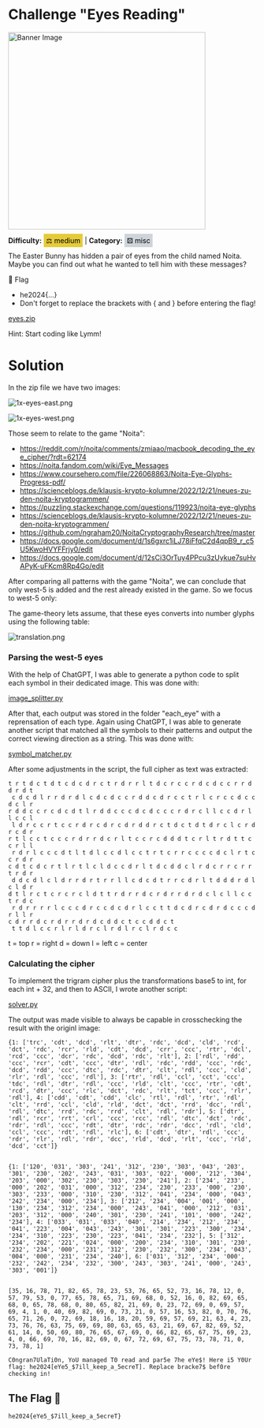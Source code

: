 # Challenge "Eyes Reading"
<img src="banner.jpg" width="400px" alt="Banner Image" /><br/>

**Difficulty:** <span style="background-color: #e6cb39; padding: 5px; color: black;">⚖️ medium</span> | **Category:** <span style="background-color: #ced4da; padding: 5px; color: black;">⚄ misc</span>

The Easter Bunny has hidden a pair of eyes from the child named Noita. Maybe you can find out what he wanted to tell him with these messages?

🚩 Flag
- he2024{...}
- Don't forget to replace the brackets with { and } before entering the flag!

[eyes.zip](eyes.zip)

Hint: Start coding like Lymm!

# Solution
In the zip file we have two images:

![1x-eyes-east.png](eyes/1x-eyes-east.png)

![1x-eyes-west.png](eyes/1x-eyes-west.png)

Those seem to relate to the game "Noita":
- https://reddit.com/r/noita/comments/zmiaao/macbook_decoding_the_eye_cipher/?rdt=62174
- https://noita.fandom.com/wiki/Eye_Messages
- https://www.coursehero.com/file/226068863/Noita-Eye-Glyphs-Progress-pdf/
- https://scienceblogs.de/klausis-krypto-kolumne/2022/12/21/neues-zu-den-noita-kryptogrammen/
- https://puzzling.stackexchange.com/questions/119923/noita-eye-glyphs
- https://scienceblogs.de/klausis-krypto-kolumne/2022/12/21/neues-zu-den-noita-kryptogrammen/
- https://github.com/ngraham20/NoitaCryptographyResearch/tree/master
- https://docs.google.com/document/d/1s6gxrc1iLJ78iFfqC2d4qpB9_r_c5U5KwoHVYFFrjy0/edit
- https://docs.google.com/document/d/12sCi3OrTuy4PPcu3zUykue7suHvAPyK-uFKcm8Rp4Go/edit

After comparing all patterns with the game "Noita", we can conclude that only west-5 is added and the rest already existed in the game. So we focus to west-5 only:

The game-theory lets assume, that these eyes converts into number glyphs using the following table:

![translation.png](images/translation.png)

### Parsing the west-5 eyes
With the help of ChatGPT, I was able to generate a python code to split each symbol in their dedicated image. This was done with: 

[image_splitter.py](image_splitter.py)

After that, each output was stored in the folder "each_eye" with a reprensation of each type. Again using ChatGPT, I was able to generate another script that matched all the symbols to their patterns and output the correct viewing direction as a string. This was done with:

[symbol_matcher.py](symbol_matcher.py)

After some adjustments in the script, the full cipher as text was extracted:

    t r t d c t d t c d c d r c t r d r r l t d c r c c r d c d c c r r d d r d t 
     c d c d l r r d r d l c d c d c c r d d c d r c c t r l c r c c d c c d c l r 
    r d d c c r c d c d t l r d d c c c d c d c c c r d r c l l c c d r l l c c l 
     l d r c c r t c c r d r c d r c d r d d r c t d c t d t d r c l c r d r c d r 
    r t l c c t c c c r d r r d c r l t c c r c d d d t c r l t r d t t c c r l l 
     r d r l c c c d t l t d l c c d l c c t r t c r r c c c c d c l r t c c r d r 
    c d t c d c r t l r t l c l d c c d r l t d c d d c l r d c r r c r r t r d r 
     d d c d l c l d r r d r t r r l l c d c d t r r c d r l t d d d r d l c l d r 
    d t l r c t c r c r c l d t t r d r r d c r d r r d r d c l c l l c c t r d c 
     r d r r r r l c c c d r c c d c d r l c c t t d c d r c d r d c c c d r l l r 
    c d r r d c r d r r d r d c d d c t c c d d c t 
     t t d l c c r l r l d r c l r d l r c l r d c c 

t = top
r = right
d = down
l = left
c = center

### Calculating the cipher
To implement the trigram cipher plus the transformations base5 to int, for each int + 32, and then to ASCII, I wrote another script:

[solver.py](solver.py)

The output was made visible to always be capable in crosschecking the result with the originl image:

    {1: ['trc', 'cdt', 'dcd', 'rlt', 'dtr', 'rdc', 'dcd', 'cld', 'rcd', 'dct', 'rdc', 'rcr', 'rld', 'cdt', 'dcd', 'crr', 'ccc', 'rtr', 'dcl', 'rcd', 'ccc', 'dcr', 'rdc', 'dcd', 'rdc', 'rlt'], 2: ['rdl', 'rdd', 'ccc', 'rcr', 'cdt', 'ccc', 'dtr', 'rdl', 'rdc', 'rdd', 'ccc', 'rdc', 'dcd', 'rdd', 'ccc', 'dtc', 'rdc', 'dtr', 'clt', 'rdl', 'ccc', 'cld', 'rlr', 'rdl', 'ccc', 'rdl'], 3: ['rtr', 'rdl', 'ccl', 'cct', 'ccc', 'tdc', 'rdl', 'dtr', 'rdl', 'ccc', 'rld', 'clt', 'ccc', 'rtr', 'cdt', 'rcd', 'dtr', 'ccc', 'rlc', 'dct', 'rdc', 'rlt', 'tct', 'ccc', 'rlr', 'rdl'], 4: ['cdd', 'cdt', 'cdd', 'clc', 'rtl', 'rdl', 'rtr', 'rdl', 'clt', 'rrd', 'ccl', 'cld', 'rld', 'dct', 'dct', 'rrd', 'dcc', 'rdl', 'rdl', 'dtc', 'rrd', 'rdc', 'rrd', 'clt', 'rdl', 'rdr'], 5: ['dtr', 'rdl', 'rcr', 'rrt', 'crl', 'ccc', 'rcc', 'rdl', 'dtc', 'dct', 'rdc', 'rdr', 'rdl', 'ccc', 'rdt', 'dtr', 'rdc', 'rdr', 'dcc', 'rdl', 'cld', 'ccl', 'ccc', 'rdt', 'rdl', 'rlc'], 6: ['cdt', 'dtr', 'rdl', 'ccc', 'rdr', 'rlr', 'rdl', 'rdr', 'dcc', 'rld', 'dcd', 'rlt', 'ccc', 'rld', 'dcd', 'cct']}


    {1: ['120', '031', '303', '241', '312', '230', '303', '043', '203', '301', '230', '202', '243', '031', '303', '022', '000', '212', '304', '203', '000', '302', '230', '303', '230', '241'], 2: ['234', '233', '000', '202', '031', '000', '312', '234', '230', '233', '000', '230', '303', '233', '000', '310', '230', '312', '041', '234', '000', '043', '242', '234', '000', '234'], 3: ['212', '234', '004', '001', '000', '130', '234', '312', '234', '000', '243', '041', '000', '212', '031', '203', '312', '000', '240', '301', '230', '241', '101', '000', '242', '234'], 4: ['033', '031', '033', '040', '214', '234', '212', '234', '041', '223', '004', '043', '243', '301', '301', '223', '300', '234', '234', '310', '223', '230', '223', '041', '234', '232'], 5: ['312', '234', '202', '221', '024', '000', '200', '234', '310', '301', '230', '232', '234', '000', '231', '312', '230', '232', '300', '234', '043', '004', '000', '231', '234', '240'], 6: ['031', '312', '234', '000', '232', '242', '234', '232', '300', '243', '303', '241', '000', '243', '303', '001']}


    [35, 16, 78, 71, 82, 65, 78, 23, 53, 76, 65, 52, 73, 16, 78, 12, 0, 57, 79, 53, 0, 77, 65, 78, 65, 71, 69, 68, 0, 52, 16, 0, 82, 69, 65, 68, 0, 65, 78, 68, 0, 80, 65, 82, 21, 69, 0, 23, 72, 69, 0, 69, 57, 69, 4, 1, 0, 40, 69, 82, 69, 0, 73, 21, 0, 57, 16, 53, 82, 0, 70, 76, 65, 71, 26, 0, 72, 69, 18, 16, 18, 20, 59, 69, 57, 69, 21, 63, 4, 23, 73, 76, 76, 63, 75, 69, 69, 80, 63, 65, 63, 21, 69, 67, 82, 69, 52, 61, 14, 0, 50, 69, 80, 76, 65, 67, 69, 0, 66, 82, 65, 67, 75, 69, 23, 4, 0, 66, 69, 70, 16, 82, 69, 0, 67, 72, 69, 67, 75, 73, 78, 71, 0, 73, 78, 1]

    C0ngran7UlaTi0n, YoU managed T0 read and par5e 7he eYe$! Here i5 Y0Ur flag: he2024[eYe5_$7ill_keep_a_5ecreT]. Replace bracke7$ bef0re checking in!


## The Flag 🚩
    he2024{eYe5_$7ill_keep_a_5ecreT}
